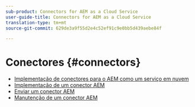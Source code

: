 ```yaml
---
sub-product: Connectors for AEM as a Cloud Service
user-guide-title: Connectors for AEM as a Cloud Service
translation-type: tm+mt
source-git-commit: 629de3a9f55d2e4c52ef91c9e0bb5d439aebe84f

---
```



# Conectores {#connectors}

+ [Implementação de conectores para o AEM como um serviço em nuvem](/help/connectors/home.md)
+ [Implementação de um conector AEM](implement.md)
+ [Enviar um conector AEM](submit.md)
+ [Manutenção de um conector AEM](maintain.md)
